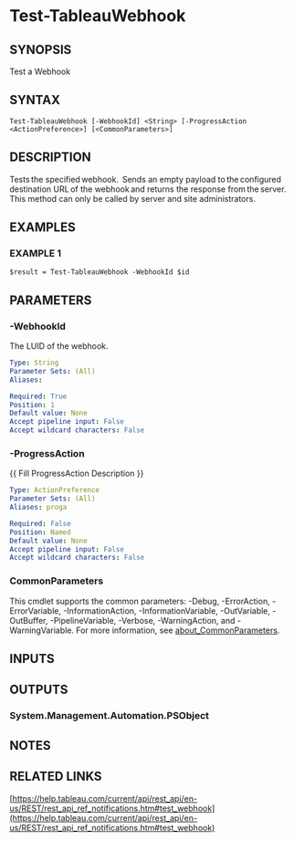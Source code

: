 # Test-TableauWebhook

## SYNOPSIS
Test a Webhook

## SYNTAX

```
Test-TableauWebhook [-WebhookId] <String> [-ProgressAction <ActionPreference>] [<CommonParameters>]
```

## DESCRIPTION
Tests the specified webhook. 
Sends an empty payload to the configured destination URL of the webhook and returns the response from the server.
This method can only be called by server and site administrators.

## EXAMPLES

### EXAMPLE 1
```
$result = Test-TableauWebhook -WebhookId $id
```

## PARAMETERS

### -WebhookId
The LUID of the webhook.

```yaml
Type: String
Parameter Sets: (All)
Aliases:

Required: True
Position: 1
Default value: None
Accept pipeline input: False
Accept wildcard characters: False
```

### -ProgressAction
{{ Fill ProgressAction Description }}

```yaml
Type: ActionPreference
Parameter Sets: (All)
Aliases: proga

Required: False
Position: Named
Default value: None
Accept pipeline input: False
Accept wildcard characters: False
```

### CommonParameters
This cmdlet supports the common parameters: -Debug, -ErrorAction, -ErrorVariable, -InformationAction, -InformationVariable, -OutVariable, -OutBuffer, -PipelineVariable, -Verbose, -WarningAction, and -WarningVariable. For more information, see [about_CommonParameters](http://go.microsoft.com/fwlink/?LinkID=113216).

## INPUTS

## OUTPUTS

### System.Management.Automation.PSObject
## NOTES

## RELATED LINKS

[https://help.tableau.com/current/api/rest_api/en-us/REST/rest_api_ref_notifications.htm#test_webhook](https://help.tableau.com/current/api/rest_api/en-us/REST/rest_api_ref_notifications.htm#test_webhook)

